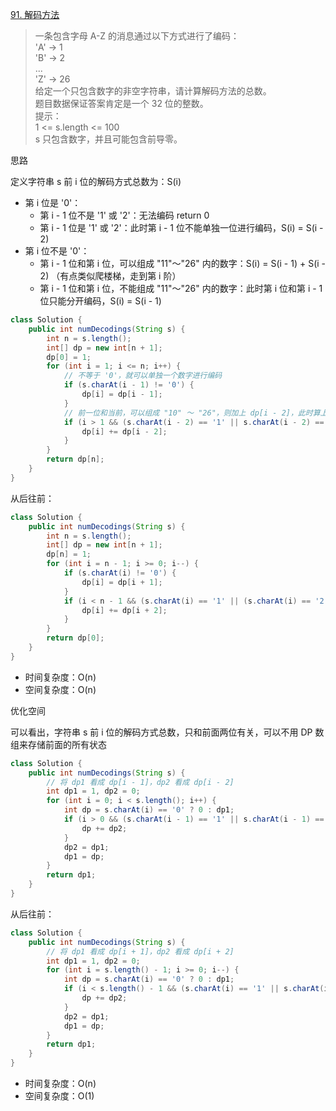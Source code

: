 [91. 解码方法](https://leetcode-cn.com/problems/decode-ways/)
> 一条包含字母 A-Z 的消息通过以下方式进行了编码：    
> 'A' -> 1  
  'B' -> 2  
  ...   
  'Z' -> 26     
> 给定一个只包含数字的非空字符串，请计算解码方法的总数。   
> 题目数据保证答案肯定是一个 32 位的整数。    
> 提示：   
> 1 <= s.length <= 100  
> s 只包含数字，并且可能包含前导零。

思路

定义字符串 s 前 i 位的解码方式总数为：S(i)

* 第 i 位是 '0'：
    * 第 i - 1 位不是 '1' 或 '2'：无法编码 return 0
    * 第 i - 1 位是 '1' 或 '2'：此时第 i - 1 位不能单独一位进行编码，S(i) = S(i - 2)
* 第 i 位不是 '0'：
    * 第 i - 1 位和第 i 位，可以组成 "11"～"26" 内的数字：S(i) = S(i - 1) + S(i - 2) （有点类似爬楼梯，走到第 i 阶）
    * 第 i - 1 位和第 i 位，不能组成 "11"～"26" 内的数字：此时第 i 位和第 i - 1 位只能分开编码，S(i) = S(i - 1)


```java
class Solution {
    public int numDecodings(String s) {
        int n = s.length();
        int[] dp = new int[n + 1];
        dp[0] = 1;
        for (int i = 1; i <= n; i++) {
            // 不等于 '0'，就可以单独一个数字进行编码
            if (s.charAt(i - 1) != '0') {
                dp[i] = dp[i - 1];
            }
            // 前一位和当前，可以组成 "10" ～ "26"，则加上 dp[i - 2]，此时算上 "10" 的情况，是因为 dp 数组初始化的值是 0
            if (i > 1 && (s.charAt(i - 2) == '1' || s.charAt(i - 2) == '2' && s.charAt(i - 1) < '7')) {
                dp[i] += dp[i - 2];
            }
        }
        return dp[n];
    }
}
```

从后往前：
```java
class Solution {
    public int numDecodings(String s) {
        int n = s.length();
        int[] dp = new int[n + 1];
        dp[n] = 1;
        for (int i = n - 1; i >= 0; i--) {
            if (s.charAt(i) != '0') {
                dp[i] = dp[i + 1];
            }
            if (i < n - 1 && (s.charAt(i) == '1' || (s.charAt(i) == '2' && s.charAt(i + 1) < '7'))) {
                dp[i] += dp[i + 2];
            }
        }
        return dp[0];
    }
}
```

* 时间复杂度：O(n)
* 空间复杂度：O(n)

优化空间

可以看出，字符串 s 前 i 位的解码方式总数，只和前面两位有关，可以不用 DP 数组来存储前面的所有状态

```java
class Solution {
    public int numDecodings(String s) {
        // 将 dp1 看成 dp[i - 1]，dp2 看成 dp[i - 2]
        int dp1 = 1, dp2 = 0;
        for (int i = 0; i < s.length(); i++) {
            int dp = s.charAt(i) == '0' ? 0 : dp1;
            if (i > 0 && (s.charAt(i - 1) == '1' || s.charAt(i - 1) == '2' && s.charAt(i) < '7')) {
                dp += dp2;
            }
            dp2 = dp1;
            dp1 = dp;
        }
        return dp1;
    }
}
```

从后往前：
```java
class Solution {
    public int numDecodings(String s) {
        // 将 dp1 看成 dp[i + 1]，dp2 看成 dp[i + 2]
        int dp1 = 1, dp2 = 0;
        for (int i = s.length() - 1; i >= 0; i--) {
            int dp = s.charAt(i) == '0' ? 0 : dp1;
            if (i < s.length() - 1 && (s.charAt(i) == '1' || s.charAt(i) == '2' && s.charAt(i + 1) < '7')) {
                dp += dp2;
            }
            dp2 = dp1;
            dp1 = dp;
        }
        return dp1;
    }
}
```

* 时间复杂度：O(n)
* 空间复杂度：O(1)
